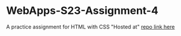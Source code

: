 # WebApps-S23-Assignment-4
A practice assignment for HTML with CSS
"Hosted at"
[repo link here](https://44-563-web-apps-s23.github.io/44563-webapps-s23-assignment4-JoyceLingam/play.html)
